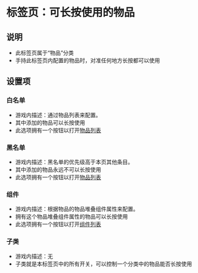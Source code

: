 # 标签页：可长按使用的物品

## 说明

- 此标签页属于“物品”分类
- 手持此标签页内配置的物品时，对准任何地方长按都可以使用

## 设置项

### 白名单

- 游戏内描述：通过物品列表来配置。
- 其中添加的物品可以长按使用
- 此选项拥有一个按钮以打开[物品列表](/GUI/设置界面/子页面/物品列表.md)

### 黑名单

- 游戏内描述：黑名单的优先级高于本页其他条目。
- 其中添加的物品永远不可以长按使用
- 此选项拥有一个按钮以打开[物品列表](/GUI/设置界面/子页面/物品列表.md)

### 组件

- 游戏内描述：根据物品的物品堆叠组件属性来配置。
- 拥有这个物品堆叠组件属性的物品可以长按使用
- 此选项拥有一个按钮以打开[组件列表](/GUI/设置界面/子页面/组件列表.md)

### 子类

- 游戏内描述：无
- 子类就是本标签页中的所有开关，可以控制一个分类中的物品能否长按使用
